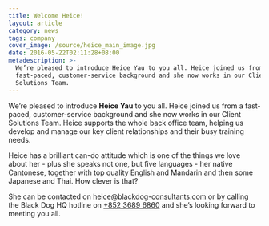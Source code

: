 ```yaml
---
title: Welcome Heice!
layout: article
category: news
tags: company
cover_image: /source/heice_main_image.jpg
date: 2016-05-22T02:11:28+08:00
metadescription: >-
  We’re pleased to introduce Heice Yau to you all. Heice joined us from a
  fast-paced, customer-service background and she now works in our Client
  Solutions Team.
---
```

We’re pleased to introduce **Heice Yau** to you all. Heice joined us from a fast-paced, customer-service background and she now works in our Client Solutions Team. Heice supports the whole back office team, helping us develop and manage our key client relationships and their busy training needs.

Heice has a brilliant can-do attitude which is one of the things we love about her - plus she speaks not one, but five languages - her native Cantonese, together with top quality English and Mandarin and then some Japanese and Thai. How clever is that?

She can be contacted on [heice@blackdog-consultants.com](mailto:heice@blackdog-consultants.com) or by calling the Black Dog HQ hotline on [\+852 3689 6860](/tel:\+85236896860) and she’s looking forward to meeting you all.
